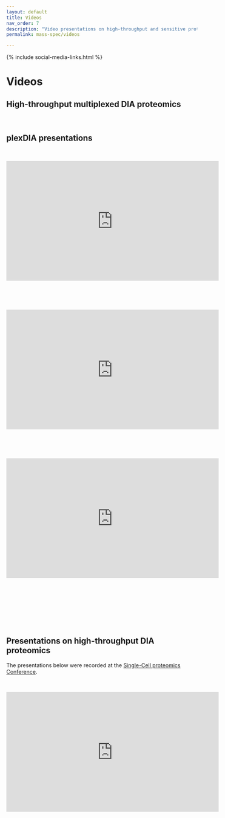 ```yaml
---
layout: default
title: Videos
nav_order: 7
description: "Video presentations on high-throughput and sensitive protein analysis by multiplexed data independent acquisition (plexDIA), Slavov Laboratory, Northeastern University, Boston, MA"
permalink: mass-spec/videos

---
```

{% include social-media-links.html %}

# Videos
## High-throughput multiplexed DIA proteomics

&nbsp;

## plexDIA presentations
&nbsp;



<iframe width="560" height="315" src="https://www.youtube.com/embed/GWHzvHGvUTg" title="YouTube video player" frameborder="0" allow="accelerometer; autoplay; clipboard-write; encrypted-media; gyroscope; picture-in-picture" allowfullscreen></iframe>

&nbsp;

&nbsp;

<iframe width="560" height="315" src="https://www.youtube.com/embed/0Wmg9LjDtgE" title="YouTube video player" frameborder="0" allow="accelerometer; autoplay; clipboard-write; encrypted-media; gyroscope; picture-in-picture" allowfullscreen></iframe>

&nbsp;

&nbsp;

<iframe width="560" height="315" src="https://www.youtube.com/embed/LDd5B_x4JPE" title="YouTube video player" frameborder="0" allow="accelerometer; autoplay; clipboard-write; encrypted-media; gyroscope; picture-in-picture" allowfullscreen></iframe>

&nbsp;

&nbsp;

&nbsp;

&nbsp;
## Presentations on high-throughput DIA proteomics
The presentations below were recorded at the [Single-Cell proteomics Conference](https://single-cell.net).



&nbsp;

<iframe width="560" height="315" src="https://www.youtube.com/embed/du4UKiivE9o" title="YouTube video player" frameborder="0" allow="accelerometer; autoplay; clipboard-write; encrypted-media; gyroscope; picture-in-picture" allowfullscreen></iframe>
